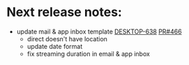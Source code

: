 # Next release notes:
- update mail & app inbox template
[DESKTOP-638](https://dropin.atlassian.net/browse/DESKTOP-638)
[PR#466](https://github.com/dropininc/dropin-api-v2/pull/466)
  - direct doesn't have location
  - update date format
  - fix streaming duration in email & app inbox
